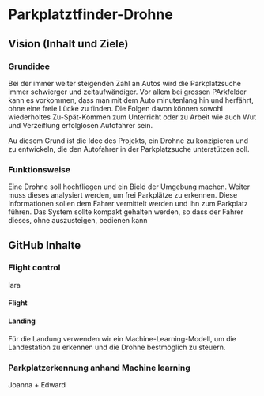 # Parkplatztfinder-Drohne

## Vision (Inhalt und Ziele)
### Grundidee 
Bei der immer weiter steigenden Zahl an Autos wird die Parkplatzsuche immer schwierger und zeitaufwändiger. Vor allem bei grossen PArkfelder kann es vorkommen, dass man mit dem Auto minutenlang hin und herfährt, ohne eine freie Lücke zu finden. Die Folgen davon können sowohl wiederholtes Zu-Spät-Kommen zum Unterricht oder zu Arbeit wie auch Wut und Verzeiflung erfolglosen Autofahrer sein. 

Au diesem Grund ist die Idee des Projekts, ein Drohne zu konzipieren und zu entwickeln, die den Autofahrer in der Parkplatzsuche unterstützen soll. 

### Funktionsweise

Eine Drohne soll hochfliegen und ein Bield der Umgebung machen. Weiter muss dieses analysiert werden, um frei Parkplätze zu erkennen. Diese Informationen sollen dem Fahrer vermittelt werden und ihn zum Parkplatz führen. Das System sollte kompakt gehalten werden, so dass der Fahrer dieses, ohne auszusteigen, bedienen kann 

## GitHub Inhalte 

### Flight control
lara

#### Flight 

#### Landing 
Für die Landung verwenden wir ein Machine-Learning-Modell, um die Landestation zu erkennen und die Drohne bestmöglich zu steuern.

### Parkplatzerkennung anhand Machine learning 

Joanna + Edward

